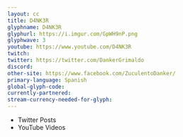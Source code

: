 ```yaml
---
layout: cc
title: D4NK3R
glyphname: D4NK3R
glyphurl: https://i.imgur.com/GpWH9nP.png
glyphwave: 3
youtube: https://www.youtube.com/D4NK3R
twitch: 
twitter: https://twitter.com/DankerGrimaldo
discord: 
other-site: https://www.facebook.com/ZuculentoDanker/
primary-language: Spanish
global-glyph-code: 
currently-partnered: 
stream-currency-needed-for-glyph: 
---
```

* Twitter Posts
* YouTube Videos

